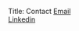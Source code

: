 Title: Contact
[Email](mailto:contact@noelmiller.dev) <br />
[Linkedin](https://www.linkedin.com/in/noel-miller-533909113/)

